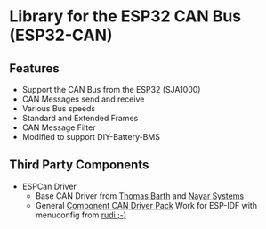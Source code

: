 # Library for the ESP32 CAN Bus (ESP32-CAN)

## Features

* Support the CAN Bus from the ESP32 (SJA1000)
* CAN Messages send and receive 
* Various Bus speeds
* Standard and Extended Frames
* CAN Message Filter
* Modified to support DIY-Battery-BMS


## Third Party Components

- ESPCan Driver 
  - Base CAN Driver from [Thomas Barth](https://github.com/ThomasBarth/ESP32-CAN-Driver) and [Nayar Systems](https://github.com/nayarsystems/ESP32-CAN-Driver)
  - General [Component CAN Driver Pack](https://github.com/ESP32DE/ESP32-CAN-Driver/tree/Component_CAN_Driver_Pack) Work for ESP-IDF with menuconfig from [rudi ;-)](http://esp32.de)
